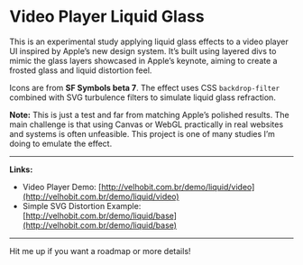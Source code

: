 # Video Player Liquid Glass

This is an experimental study applying liquid glass effects to a video player UI inspired by Apple’s new design system. It’s built using layered divs to mimic the glass layers showcased in Apple’s keynote, aiming to create a frosted glass and liquid distortion feel.

Icons are from **SF Symbols beta 7**. The effect uses CSS `backdrop-filter` combined with SVG turbulence filters to simulate liquid glass refraction.

**Note:** This is just a test and far from matching Apple’s polished results. The main challenge is that using Canvas or WebGL practically in real websites and systems is often unfeasible. This project is one of many studies I’m doing to emulate the effect.

---

**Links:**  
- Video Player Demo: [http://velhobit.com.br/demo/liquid/video](http://velhobit.com.br/demo/liquid/video)  
- Simple SVG Distortion Example: [http://velhobit.com.br/demo/liquid/base](http://velhobit.com.br/demo/liquid/base)

---

Hit me up if you want a roadmap or more details!
